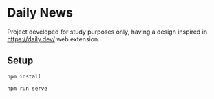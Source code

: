 # Daily News

Project developed for study purposes only, having a design inspired in https://daily.dev/ web extension.

## Setup
```
npm install

npm run serve
```
